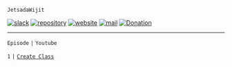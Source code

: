 `JetsadaWijit`

[![slack](https://img.shields.io/badge/slack-white)](https://jetsadawijit.slack.com)
[![repository](https://img.shields.io/badge/repository-white)](https://github.com/jetsadawijit/youtube-car)
[![website](https://img.shields.io/badge/website-white)](https://jetsadawijit.github.io/youtube-car-website)
[![mail](https://img.shields.io/badge/mail-white)](mailto:ze_ro_owen@hotmail.com)
[![Donation](https://img.shields.io/badge/donation-white)](https://jetsadawijit.github.io/donation)

<hr>

`Episode` `|` `Youtube`

`1` `|` [`Create Class`](https://www.youtube.com/watch?v=REb6iCZohRI)
